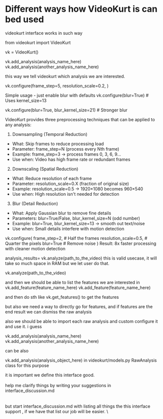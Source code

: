 
# Different ways how VideoKurt is can bed used

videokurt interface works in such way 


from videokurt import VideoKurt


vk = VideoKurt()

vk.add_analysis(analysis_name_here)
vk.add_analysis(another_analysis_name_here)

this way we tell videokurt which analysis we are interested. 

vk.configure(frame_step=5, resolution_scale=0.2, )  



Simple usage - just enable blur with defaults
vk.configure(blur=True)  # Uses kernel_size=13


vk.configure(blur=True, blur_kernel_size=21)  # Stronger blur

VideoKurt provides three preprocessing techniques that can be applied to any analysis:

  1. Downsampling (Temporal Reduction)

  - What: Skip frames to reduce processing load
  - Parameter: frame_step=N (process every Nth frame)
  - Example: frame_step=3 → process frames 0, 3, 6, 9...
  - Use when: Video has high frame rate or redundant frames

  2. Downscaling (Spatial Reduction)

  - What: Reduce resolution of each frame
  - Parameter: resolution_scale=0.X (fraction of original size)
  - Example: resolution_scale=0.5 → 1920×1080 becomes 960×540
  - Use when: High resolution isn't needed for detection

  3. Blur (Detail Reduction)

  - What: Apply Gaussian blur to remove fine details
  - Parameters: blur=True/False, blur_kernel_size=N (odd number)
  - Example: blur=True, blur_kernel_size=13 → smooth out text/noise
  - Use when: Small details interfere with motion detection


vk.configure(
      frame_step=2,         # Half the frames
      resolution_scale=0.5, # Quarter the pixels
      blur=True            # Remove noise
  )
  Result: 8x faster processing with cleaner motion detection


analysis_results= vk.analyze(path_to_the_video)
this is valid usecase, it will take so much space in RAM but we let user do that. 

vk.analyze(path_to_the_video)


and then we should be able to list the features we are interested in 
vk.add_feature(feature_name_here)
vk.add_feature(feature_name_here)

and then do sth like vk.get_features() to get the features 


but also we need a way to directly go for features, and if features are the end result we can dismiss the raw analysis

also we should be able to import each raw analysis and custom configure it and use it. 
i guess 

vk.add_analysis(analysis_name_here)
vk.add_analysis(another_analysis_name_here)


can be also 


vk.add_analysis(analysis_object_here)
in videokurt/models.py  RawAnalysis class for this purpose



it is important we define this interface good. \
  \
  help me clarify things by writing your suggestions in interface_discussion.md\
  \
  \
  but start interface_discussion.md with listing all things the this interface support , if we have that list our job will be 
  easier. \






